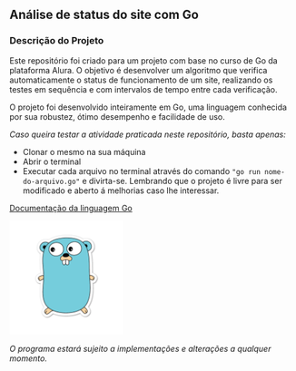 ## Análise de status do site com Go 

### Descrição do Projeto

Este repositório foi criado para um projeto com base no curso de Go da plataforma Alura. O objetivo é desenvolver um algoritmo que verifica automaticamente o status de funcionamento de um site, realizando os testes em sequência e com intervalos de tempo entre cada verificação.

O projeto foi desenvolvido inteiramente em Go, uma linguagem conhecida por sua robustez, ótimo desempenho e facilidade de uso.


_Caso queira testar a atividade praticada neste repositório, basta apenas:_
-   Clonar o mesmo na sua máquina
-   Abrir o terminal
-   Executar cada arquivo no terminal através do comando  `"go run nome-do-arquivo.go"`  e divirta-se. Lembrando que o projeto é livre para ser modificado e aberto á melhorias caso lhe interessar.

[Documentação da linguagem Go](https://go.dev/)

<img src="/images/gopher.png" alt="Gopher" style="width:200px;">

_O programa estará sujeito a implementações e alterações a qualquer momento._